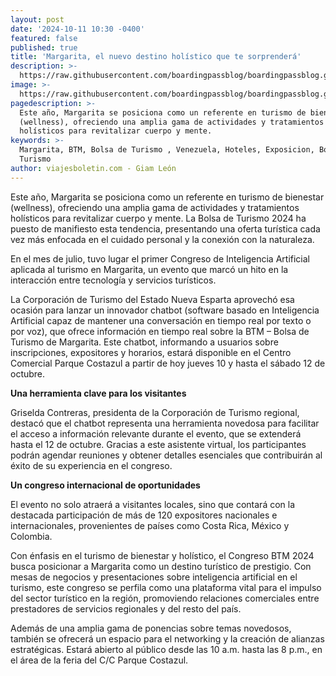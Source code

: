 ```yaml
---
layout: post
date: '2024-10-11 10:30 -0400'
featured: false
published: true
title: 'Margarita, el nuevo destino holístico que te sorprenderá'
description: >-
  https://raw.githubusercontent.com/boardingpassblog/boardingpassblog.github.io/refs/heads/main/assets/images/btm2024.jpg
image: >-
  https://raw.githubusercontent.com/boardingpassblog/boardingpassblog.github.io/refs/heads/main/assets/images/btm2024.jpg
pagedescription: >-
  Este año, Margarita se posiciona como un referente en turismo de bienestar
  (wellness), ofreciendo una amplia gama de actividades y tratamientos
  holísticos para revitalizar cuerpo y mente.
keywords: >-
  Margarita, BTM, Bolsa de Turismo , Venezuela, Hoteles, Exposicion, Bolsa de
  Turismo 
author: viajesboletin.com - Giam León
---
```

Este año, Margarita se posiciona como un referente en turismo de bienestar (wellness), ofreciendo una amplia gama de actividades y tratamientos holísticos para revitalizar cuerpo y mente. La Bolsa de Turismo 2024 ha puesto de manifiesto esta tendencia, presentando una oferta turística cada vez más enfocada en el cuidado personal y la conexión con la naturaleza.

En el mes de julio, tuvo lugar el primer Congreso de Inteligencia Artificial aplicada al turismo en Margarita, un evento que marcó un hito en la interacción entre tecnología y servicios turísticos.

La Corporación de Turismo del Estado Nueva Esparta aprovechó esa ocasión para lanzar un innovador chatbot (software basado en Inteligencia Artificial capaz de mantener una conversación en tiempo real por texto o por voz), que ofrece información en tiempo real sobre la BTM – Bolsa de Turismo de Margarita. Este chatbot, informando a usuarios sobre inscripciones, expositores y horarios, estará disponible en el Centro Comercial Parque Costazul a partir de hoy jueves 10 y hasta el sábado 12 de octubre.

**Una herramienta clave para los visitantes**

Griselda Contreras, presidenta de la Corporación de Turismo regional, destacó que el chatbot representa una herramienta novedosa para facilitar el acceso a información relevante durante el evento, que se extenderá hasta el 12 de octubre. Gracias a este asistente virtual, los participantes podrán agendar reuniones y obtener detalles esenciales que contribuirán al éxito de su experiencia en el congreso.

**Un congreso internacional de oportunidades**

El evento no solo atraerá a visitantes locales, sino que contará con la destacada participación de más de 120 expositores nacionales e internacionales, provenientes de países como Costa Rica, México y Colombia.

Con énfasis en el turismo de bienestar y holístico, el Congreso BTM 2024 busca posicionar a Margarita como un destino turístico de prestigio. Con mesas de negocios y presentaciones sobre inteligencia artificial en el turismo, este congreso se perfila como una plataforma vital para el impulso del sector turístico en la región, promoviendo relaciones comerciales entre prestadores de servicios regionales y del resto del país.

Además de una amplia gama de ponencias sobre temas novedosos, también se ofrecerá un espacio para el networking y la creación de alianzas estratégicas. Estará abierto al público desde las 10 a.m. hasta las 8 p.m., en el área de la feria del C/C Parque Costazul.